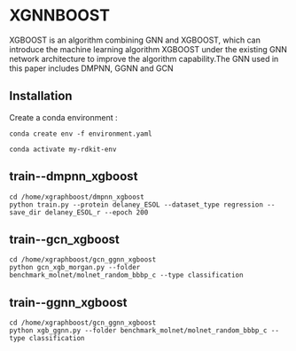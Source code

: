 # XGNNBOOST

XGBOOST is an algorithm combining GNN and XGBOOST, which can introduce the machine learning algorithm XGBOOST under the existing GNN network architecture to improve the algorithm capability.The GNN used in this paper includes DMPNN, GGNN and GCN

## Installation

Create a conda environment :
```shell script
conda create env -f environment.yaml
```


```shell script
conda activate my-rdkit-env
```

## train--dmpnn_xgboost
```shell script
cd /home/xgraphboost/dmpnn_xgboost
python train.py --protein delaney_ESOL --dataset_type regression --save_dir delaney_ESOL_r --epoch 200
```
## train--gcn_xgboost
```shell script
cd /home/xgraphboost/gcn_ggnn_xgboost
python gcn_xgb_morgan.py --folder benchmark_molnet/molnet_random_bbbp_c --type classification
```

## train--ggnn_xgboost
```shell script
cd /home/xgraphboost/gcn_ggnn_xgboost
python xgb_ggnn.py --folder benchmark_molnet/molnet_random_bbbp_c --type classification
```